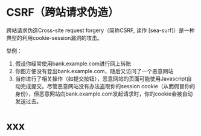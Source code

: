 # CSRF（跨站请求伪造）
跨站请求伪造Cross-site request forgery（简称CSRF, 读作 [sea-surf]）是一种典型的利用cookie-session漏洞的攻击。

举例：
1. 假设你经常使用bank.example.com进行网上转账
2. 你图方便没有登出bank.example.com，随后又访问了一个恶意网站
3. 当你进行了相关操作（如提交按钮），恶意网站的页面可能使用Javascript自动完成提交。尽管恶意网站没有办法盗取你的session cookie（从而假冒你的身份），但恶意网站向bank.example.com发起请求时，你的cookie会被自动发送过去。

# xxx